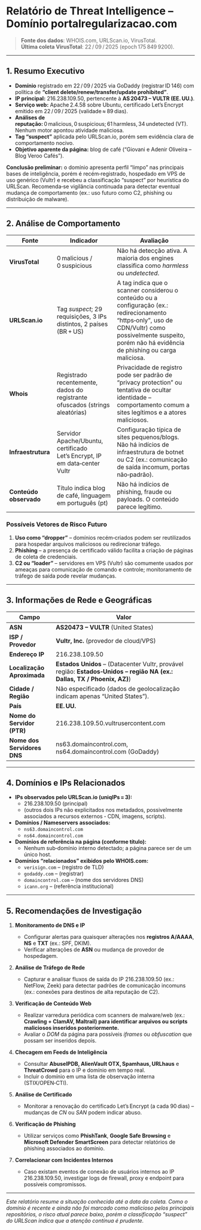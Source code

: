 # Relatório de Threat Intelligence – Domínio **portalregularizacao.com**

> **Fonte dos dados**: WHOIS.com, URLScan.io, VirusTotal.  
> **Última coleta VirusTotal**: 22 / 09 / 2025 (epoch 175 849 9200).  

---  

## 1. Resumo Executivo
- **Domínio** registrado em 22 / 09 / 2025 via GoDaddy (registrar ID 146) com política de **“client delete/renew/transfer/update prohibited”**.  
- **IP principal:** 216.238.109.50, pertencente à **AS 20473 – VULTR (EE. UU.)**.  
- **Serviço web:** Apache 2.4.58 sobre Ubuntu, certificado Let’s Encrypt emitido em 22 / 09 / 2025 (validade ≈ 89 dias).  
- **Análises de reputação:** 0 malicious, 0 suspicious; 61 harmless, 34 undetected (VT). Nenhum motor apontou atividade maliciosa.  
- **Tag “suspect”** aplicada pelo URLScan.io, porém sem evidência clara de comportamento nocivo.  
- **Objetivo aparente da página:** blog de café (“Giovani e Adenir Oliveira – Blog Veroo Cafés”).  

**Conclusão preliminar:** o domínio apresenta perfil “limpo” nas principais bases de inteligência, porém é recém‑registrado, hospedado em VPS de uso genérico (Vultr) e recebeu a classificação “suspect” por heurística do URLScan. Recomenda‑se vigilância continuada para detectar eventual mudança de comportamento (ex.: uso futuro como C2, phishing ou distribuição de malware).

---  

## 2. Análise de Comportamento
| Fonte | Indicador | Avaliação |
|-------|-----------|-----------|
| **VirusTotal** | 0 malicious / 0 suspicious | Não há detecção ativa. A maioria dos engines classifica como *harmless* ou *undetected*. |
| **URLScan.io** | Tag *suspect*; 29 requisições, 3 IPs distintos, 2 países (BR + US) | A tag indica que o scanner considerou o conteúdo ou a configuração (ex.: redirecionamento “https‑only”, uso de CDN/Vultr) como possivelmente suspeito, porém não há evidência de phishing ou carga maliciosa. |
| **Whois** | Registrado recentemente, dados do registrante ofuscados (strings aleatórias) | Privacidade de registro pode ser padrão de “privacy protection” ou tentativa de ocultar identidade – comportamento comum a sites legítimos e a atores maliciosos. |
| **Infraestrutura** | Servidor Apache/Ubuntu, certificado Let’s Encrypt, IP em data‑center Vultr | Configuração típica de sites pequenos/blogs. Não há indícios de infraestrutura de botnet ou C2 (ex.: comunicação de saída incomum, portas não‑padrão). |
| **Conteúdo observado** | Título indica blog de café, linguagem em português (pt) | Não há indícios de phishing, fraude ou payloads. O conteúdo parece legítimo. |

### Possíveis Vetores de Risco Futuro
1. **Uso como “dropper”** – domínios recém‑criados podem ser reutilizados para hospedar arquivos maliciosos ou redirecionar tráfego.  
2. **Phishing** – a presença de certificado válido facilita a criação de páginas de coleta de credenciais.  
3. **C2 ou “loader”** – servidores em VPS (Vultr) são comumente usados por ameaças para comunicação de comando e controle; monitoramento de tráfego de saída pode revelar mudanças.  

---  

## 3. Informações de Rede e Geográficas
| Campo | Valor |
|-------|-------|
| **ASN** | **AS20473 – VULTR** (United States) |
| **ISP / Provedor** | **Vultr, Inc.** (provedor de cloud/VPS) |
| **Endereço IP** | 216.238.109.50 |
| **Localização Aproximada** | **Estados Unidos** – (Datacenter Vultr, provável região: **Estados‑Unidos – região NA (ex.: Dallas, TX / Phoenix, AZ)**) |
| **Cidade / Região** | Não especificado (dados de geolocalização indicam apenas “United States”). |
| **País** | **EE. UU.** |
| **Nome do Servidor (PTR)** | 216.238.109.50.vultrusercontent.com |
| **Nome dos Servidores DNS** | ns63.domaincontrol.com, ns64.domaincontrol.com (GoDaddy) |

---  

## 4. Domínios e IPs Relacionados
- **IPs observados pelo URLScan.io (uniqIPs = 3):**  
  - 216.238.109.50 (principal)  
  - (outros dois IPs não explicitados nos metadados, possivelmente associados a recursos externos ‑ CDN, imagens, scripts).  
- **Domínios / Nameservers associados:**  
  - `ns63.domaincontrol.com`  
  - `ns64.domaincontrol.com`  
- **Domínios de referência na página (conforme título):**  
  - Nenhum sub‑domínio interno detectado; a página parece ser de um único host.  
- **Domínios “relacionados” exibidos pelo WHOIS.com:**  
  - `verisign.com` – (registro de TLD)  
  - `godaddy.com` – (registrar)  
  - `domaincontrol.com` – (nome dos servidores DNS)  
  - `icann.org` – (referência institucional)  

---  

## 5. Recomendações de Investigação
1. **Monitoramento de DNS e IP**  
   - Configurar alertas para quaisquer alterações nos **registros A/AAAA**, **NS** e **TXT** (ex.: SPF, DKIM).  
   - Verificar alterações de **ASN** ou mudança de provedor de hospedagem.  

2. **Análise de Tráfego de Rede**  
   - Capturar e analisar fluxos de saída do IP 216.238.109.50 (ex.: NetFlow, Zeek) para detectar padrões de comunicação incomuns (ex.: conexões para destinos de alta reputação de C2).  

3. **Verificação de Conteúdo Web**  
   - Realizar varredura periódica com scanners de malware/web (ex.: **Crawling + ClamAV, Maltrail) para identificar arquivos ou scripts maliciosos inseridos posteriormente.**  
   - Avaliar o *DOM* da página para possíveis *iframes* ou *obfuscation* que possam ser inseridos depois.  

4. **Checagem em Feeds de Inteligência**  
   - Consultar **AbuseIPDB, AlienVault OTX, Spamhaus, URLhaus** e **ThreatCrowd** para o IP e domínio em tempo real.  
   - Incluir o domínio em uma lista de observação interna (STIX/OPEN‑CTI).  

5. **Análise de Certificado**  
   - Monitorar a renovação do certificado Let’s Encrypt (a cada 90 dias) – mudanças de *CN* ou *SAN* podem indicar abuso.  

6. **Verificação de Phishing**  
   - Utilizar serviços como **PhishTank**, **Google Safe Browsing** e **Microsoft Defender SmartScreen** para detectar relatórios de phishing associados ao domínio.  

7. **Correlacionar com Incidentes Internos**  
   - Caso existam eventos de conexão de usuários internos ao IP 216.238.109.50, investigar logs de firewall, proxy e endpoint para possíveis compromissos.  

---  

*Este relatório resume a situação conhecida até a data da coleta. Como o domínio é recente e ainda não foi marcado como malicioso pelos principais repositórios, o risco atual parece baixo, porém a classificação “suspect” do URLScan indica que a atenção contínua é prudente.*  